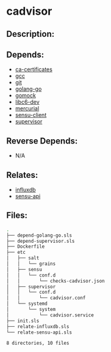 # cadvisor

## Description:



## Depends:

  -  [ca-certificates](/salt/ca-certificates)
  -  [gcc](/salt/gcc)
  -  [git](/salt/git)
  -  [golang-go](/salt/golang-go)
  -  [gomock](/salt/gomock)
  -  [libc6-dev](/salt/libc6-dev)
  -  [mercurial](/salt/mercurial)
  -  [sensu-client](/salt/sensu-client)
  -  [supervisor](/salt/supervisor)

## Reverse Depends:

  -  N/A

## Relates:

  -  [influxdb](/salt/influxdb)
  -  [sensu-api](/salt/sensu-api)

## Files:

```bash
.
├── depend-golang-go.sls
├── depend-supervisor.sls
├── Dockerfile
├── etc
│   ├── salt
│   │   └── grains
│   ├── sensu
│   │   └── conf.d
│   │       └── checks-cadvisor.json
│   ├── supervisor
│   │   └── conf.d
│   │       └── cadvisor.conf
│   └── systemd
│       └── system
│           └── cadvisor.service
├── init.sls
├── relate-influxdb.sls
└── relate-sensu-api.sls

8 directories, 10 files
```
